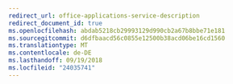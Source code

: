 ```yaml
---
redirect_url: office-applications-service-description
redirect_document_id: true
ms.openlocfilehash: abdab5218cb29993129d990cb2a67b8bbe71e181
ms.sourcegitcommit: d6dfbaacd56c0855e12500b38acd06be16cd1560
ms.translationtype: MT
ms.contentlocale: de-DE
ms.lasthandoff: 09/19/2018
ms.locfileid: "24035741"
---
```

